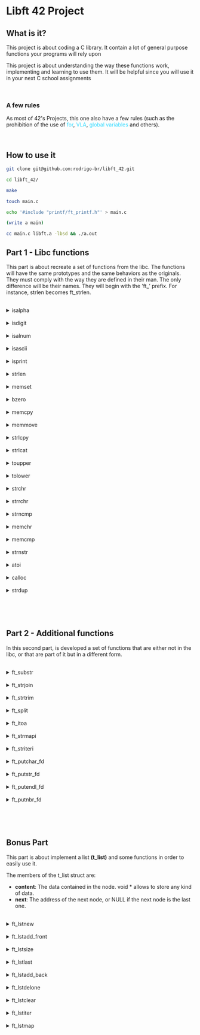 # Libft 42 Project

## What is it?

This project is about coding a C library.
It contain a lot of general purpose functions your programs will rely upon

This project is about understanding the way these functions work,
implementing and learning to use them. It will be
helpful since you will use it in your next C school assignments

<br>

### A few rules

<p>As most of 42's Projects, this one also have a few rules (such as the prohibition of the use of 
<span style="color:#33DAFF">for</span>,
<span style="color:#33DAFF"> VLA</span>,
<span style="color:#33DAFF"> global variables</span>
and others).</p> 

<br>

## How to use it

```Bash
git clone git@github.com:rodrigo-br/libft_42.git

cd libft_42/

make

touch main.c

echo '#include "printf/ft_printf.h"' > main.c

(write a main)

cc main.c libft.a -lbsd && ./a.out
```

## Part 1 - Libc functions

This part is about recreate a set of functions from the libc. The functions will have the same prototypes and the same behaviors as the originals. They must comply with the way they are defined in their man. The only difference will be their names. They
will begin with the ’ft_’ prefix. For instance, strlen becomes ft_strlen.

<br>

<details>
	<summary>isalpha</summary>
<hr>
	<a href="https://github.com/rodrigo-br/libft_42/blob/main/libft/part_1/ft_isalpha.c">ft_isalpha</a>
	<p>checks for an alphabetic character; in
              the standard "C" locale, it is equiva‐
              lent to  (isupper(c)  ||  islower(c)).
              In  some  locales,  there may be addi‐
              tional characters for which  isalpha()
              is  true—letters which are neither up‐
              percase nor lowercase.</p>
	
<hr>
</details>

<br>

<details>
	<summary>isdigit</summary>
<hr>
	<a href="https://github.com/rodrigo-br/libft_42/blob/main/libft/part_1/ft_isdigit.c">ft_isalpha</a>
	<p>checks for a digit (0 through 9).</p>
<hr>
</details>

<br>

<details>
	<summary>isalnum</summary>
<hr>
	<a href="https://github.com/rodrigo-br/libft_42/blob/main/libft/part_1/ft_isalnum.c">ft_isalnum</a>
	<p>checks for an alphanumeric  character;
              it is equivalent to (isalpha(c) || is‐
              digit(c)).</p>
<hr>
</details>

<br>

<details>
	<summary>isascii</summary>
<hr>
	<a href="https://github.com/rodrigo-br/libft_42/blob/main/libft/part_1/ft_isascii.c">ft_isascii</a>
	<p>checks whether c is a  7-bit  unsigned
              char  value  that  fits into the ASCII
              character set.</p>
<hr>
</details>

<br>

<details>
	<summary>isprint</summary>
<hr>
	<a href="https://github.com/rodrigo-br/libft_42/blob/main/libft/part_1/ft_isprint.c">isprint</a>
	<p>checks for any printable character in‐
              cluding space.</p>
<hr>
</details>

<br>

<details>
	<summary>strlen</summary>
<hr>
	<a href="https://github.com/rodrigo-br/libft_42/blob/main/libft/part_1/ft_strlen.c">strlen</a>
	<p>calculates  the  length  of the
       string pointed to by s, excluding the  terminating  null
       byte ('\0').</p>
<hr>
</details>

<br>

<details>
	<summary>memset</summary>
<hr>
	<a href="https://github.com/rodrigo-br/libft_42/blob/main/libft/part_1/ft_memset.c">memset</a>
	<p>fills  the first n bytes of the
       memory area pointed to by s with the constant byte c.</p>
<hr>
</details>

<br>

<details>
	<summary>bzero</summary>
<hr>
	<a href="https://github.com/rodrigo-br/libft_42/blob/main/libft/part_1/ft_bzero.c">bzero</a>
	<p>erases the data in the n bytes of
       the memory starting at the location pointed to by s,  by
       writing zeros (bytes containing '\0') to that area.</p>
<hr>
</details>

<br>

<details>
	<summary>memcpy</summary>
<hr>
	<a href="https://github.com/rodrigo-br/libft_42/blob/main/libft/part_1/ft_memcpy.c">memcpy</a>
	<p>copies n bytes from memory area
       src to memory area dest.   The  memory  areas  must  not
       overlap.  Use memmove(3) if the memory areas do overlap.</p>
<hr>
</details>

<br>

<details>
	<summary>memmove</summary>
<hr>
	<a href="https://github.com/rodrigo-br/libft_42/blob/main/libft/part_1/ft_memmove.c">memmove</a>
	<p>copies n bytes from memory area
       src to memory area dest.  The memory areas may  overlap:
       copying takes place as though the bytes in src are first
       copied into a temporary array that does not overlap  src
       or  dest,  and the bytes are then copied from the tempo‐
       rary array to dest.</p>
<hr>
</details>

<br>

<details>
	<summary>strlcpy</summary>
<hr>
	<a href="https://github.com/rodrigo-br/libft_42/blob/main/libft/part_1/ft_strlcpy.c">strlcpy</a>
	<p>copies up to size - 1 characters
     from the NUL-terminated string src to dst, NUL-terminating
     the result.</p>
<hr>
</details>

<br>

<details>
	<summary>strlcat</summary>
<hr>
	<a href="https://github.com/rodrigo-br/libft_42/blob/main/libft/part_1/ft_strlcat.c">strlcat</a>
	<p>appends the NUL-terminated string
     src to the end of dst.  It will append at most size -
     strlen(dst) - 1 bytes, NUL-terminating the result.</p>
<hr>
</details>

<br>

<details>
	<summary>toupper</summary>
<hr>
	<a href="https://github.com/rodrigo-br/libft_42/blob/main/libft/part_1/ft_toupper.c">toupper</a>
	<p>convert lowercase letters to uppercase</p>
<hr>
</details>

<br>

<details>
	<summary>tolower</summary>
<hr>
	<a href="https://github.com/rodrigo-br/libft_42/blob/main/libft/part_1/ft_toupper.c">tolower</a>
	<p>convert uppercase letters to lowercase.</p>
<hr>
</details>

<br>

<details>
	<summary>strchr</summary>
<hr>
	<a href="https://github.com/rodrigo-br/libft_42/blob/main/libft/part_1/ft_strchr.c">strchr</a>
	<p>returns a pointer to the first oc‐
       currence of the character c in the string s.</p>
<hr>
</details>

<br>

<details>
	<summary>strrchr</summary>
<hr>
	<a href="https://github.com/rodrigo-br/libft_42/blob/main/libft/part_1/ft_strrchr.c">strrchr</a>
	<p>function returns a pointer to the last oc‐
       currence of the character c in the string s.</p>
<hr>
</details>

<br>

<details>
	<summary>strncmp</summary>
<hr>
	<a href="https://github.com/rodrigo-br/libft_42/blob/main/libft/part_1/ft_strncmp.c">strncmp</a>
	<p>compares the two strings s1 and
       s2.  The locale is not taken into account.  It returns an inte‐
       ger less than, equal to, or greater than zero if  s1  is
       found,  respectively,  to  be less than, to match, or be
       greater than s2.</p>
<hr>
</details>

<br>

<details>
	<summary>memchr</summary>
<hr>
	<a href="https://github.com/rodrigo-br/libft_42/blob/main/libft/part_1/ft_memchr.c">memchr</a>
	<p>scans the initial n bytes  of  the
       memory area pointed to by s for the first instance of c.
       Both c and the bytes of the memory area pointed to by  s
       are interpreted as unsigned char.</p>
<hr>
</details>

<br>

<details>
	<summary>memcmp</summary>
<hr>
	<a href="https://github.com/rodrigo-br/libft_42/blob/main/libft/part_1/ft_memcmp.c">memcmp</a>
	<p>compares the first n bytes (each
       interpreted as unsigned char) of the memory areas s1 and
       s2.</p>
<hr>
</details>

<br>

<details>
	<summary>strnstr</summary>
<hr>
	<a href="https://github.com/rodrigo-br/libft_42/blob/main/libft/part_1/ft_strnstr.c">strnstr</a>
	<p>locates the first occurrence of the
     null-terminated string little in the string big, where not
     more than len characters are searched.  Characters that
     appear after a ‘\0’ character are not searched.</p>
<hr>
</details>

<br>

<details>
	<summary>atoi</summary>
<hr>
	<a href="https://github.com/rodrigo-br/libft_42/blob/main/libft/part_1/ft_atoi.c">atoi</a>
	<p>converts the initial portion of the
       string pointed to by nptr to int.</p>
<hr>
</details>

<br>

<details>
	<summary>calloc</summary>
<hr>
	<a href="https://github.com/rodrigo-br/libft_42/blob/main/libft/part_1/ft_calloc.c">calloc</a>
	<p>allocates memory for an  array  of
       nmemb  elements of size bytes each and returns a pointer
       to the allocated memory.  The memory is set to zero.  If
       nmemb  or  size is 0, then calloc() returns either NULL,
       or a unique pointer value that can later be successfully
       passed  to  free().   If the multiplication of nmemb and
       size would result in integer overflow, then calloc() re‐
       turns  an error.</p>
<hr>
</details>

<br>

<details>
	<summary>strdup</summary>
<hr>
	<a href="https://github.com/rodrigo-br/libft_42/blob/main/libft/part_1/ft_strdup.c">strdup</a>
	<p>returns a pointer to a new  string
       which  is  a  duplicate of the string s.  Memory for the
       new string is obtained with malloc(3), and can be  freed
       with free(3).</p>
<hr>
</details>

<br><br><br>


## Part 2 - Additional functions

In this second part, is developed a set of functions that are either not in the libc,
or that are part of it but in a different form.

<br>

<details>
	<summary>ft_substr</summary>
<hr>
	<a href="https://github.com/rodrigo-br/libft_42/blob/main/libft/part_2/ft_substr.c">ft_substr</a>
	<p>Allocates (with malloc(3)) and returns a substring
 				from the string ’s’.
 				The substring begins at index ’start’ and is of maximum size ’len’.</p>
<hr>
</details>

<br>

<details>
	<summary>ft_strjoin</summary>
<hr>
	<a href="https://github.com/rodrigo-br/libft_42/blob/main/libft/part_2/ft_strjoin.c">ft_strjoin</a>
	<p>Allocates (with malloc(3)) and returns a new
 				string, which is the result of the concatenation
				of ’s1’ and ’s2’.</p>
<hr>
</details>

<br>

<details>
	<summary>ft_strtrim</summary>
<hr>
	<a href="https://github.com/rodrigo-br/libft_42/blob/main/libft/part_2/ft_strtrim.c">ft_strtrim</a>
	<p>Allocates (with malloc(3)) and returns a copy of
				’s1’ with the characters specified in ’set’ removed
				from the beginning and the end of the string.</p>
<hr>
</details>

<br>

<details>
	<summary>ft_split</summary>
<hr>
	<a href="https://github.com/rodrigo-br/libft_42/blob/main/libft/part_2/ft_split.c">ft_split</a>
	<p>Allocates (with malloc(3)) and returns an array
 			of strings obtained by splitting ’s’ using the
 			character ’c’ as a delimiter. The array must end
 			with a NULL pointer.</p>
<hr>
</details>

<br>

<details>
	<summary>ft_itoa</summary>
<hr>
	<a href="https://github.com/rodrigo-br/libft_42/blob/main/libft/part_2/ft_itoa.c">ft_itoa</a>
	<p>Allocates (with malloc(3)) and returns a string
 			representing the integer received as an argument.
 			Negative numbers must be handled.</p>
<hr>
</details>

<br>

<details>
	<summary>ft_strmapi</summary>
<hr>
	<a href="https://github.com/rodrigo-br/libft_42/blob/main/libft/part_2/ft_strmapi.c">ft_strmapi</a>
	<p>Applies the function ’f’ to each character of the
			string ’s’, and passing its index as first argument
 		to create a new string (with malloc(3)) resulting
			from successive applications of ’f’.</p>
<hr>
</details>

<br>

<details>
	<summary>ft_striteri</summary>
<hr>
	<a href="https://github.com/rodrigo-br/libft_42/blob/main/libft/part_2/ft_striteri.c">ft_striteri</a>
	<p>Applies the function ’f’ on each character of
 		the string passed as argument, passing its index
 		as first argument. Each character is passed by
 		address to ’f’ to be modified if necessary.</p>
<hr>
</details>

<br>

<details>
	<summary>ft_putchar_fd</summary>
<hr>
	<a href="https://github.com/rodrigo-br/libft_42/blob/main/libft/part_2/ft_putchar_fd.c">ft_putchar_fd</a>
	<p>Outputs the character ’c’ to the given file
				descriptor.</p>
<hr>
</details>

<br>

<details>
	<summary>ft_putstr_fd</summary>
<hr>
	<a href="https://github.com/rodrigo-br/libft_42/blob/main/libft/part_2/ft_putstr_fd.c">ft_putstr_fd</a>
	<p>Outputs the string ’s’ to the given file
			descriptor.</p>
<hr>
</details>

<br>

<details>
	<summary>ft_putendl_fd</summary>
<hr>
	<a href="https://github.com/rodrigo-br/libft_42/blob/main/libft/part_2/ft_putendl_fd.c">ft_putendl_fd</a>
	<p>Outputs the string ’s’ to the given file 
				descriptor followed by a newline.</p>
<hr>
</details>

<br>

<details>
	<summary>ft_putnbr_fd</summary>
<hr>
	<a href="https://github.com/rodrigo-br/libft_42/blob/main/libft/part_2/ft_putnbr_fd.c">ft_putnbr_fd</a>
	<p>Outputs the integer ’n’ to the given file
				descriptor.</p>
<hr>
</details>

<br>


<br><br>

## Bonus Part

This part is about implement a list <b>(t_list)</b> and some functions in order to easily use it.

The members of the t_list struct are:
- <b>content</b>: The data contained in the node.
void * allows to store any kind of data.
- <b>next</b>: The address of the next node, or NULL if the next node is the last one.

<br>

<details>
	<summary>ft_lstnew</summary>
	<hr>
		<a href="https://github.com/rodrigo-br/libft_42/blob/main/libft/bonus/ft_lstnew.c">ft_lstnew</a>
		<p>Allocates (with malloc(3)) and returns a new node.
 The member variable ’content’ is initialized with
 the value of the parameter ’content’. The variable
 ’next’ is initialized to NULL.</p>
	<hr>
</details>

<br>

<details>
	<summary>ft_lstadd_front</summary>
	<hr>
	<a href="https://github.com/rodrigo-br/libft_42/blob/main/libft/bonus/ft_lstadd_front.c">ft_lstadd_front</a>
		<p>Adds the node ’new’ at the beginning of the list.</p>
	<hr>
</details>

<br>

<details>
	<summary>ft_lstsize</summary>
	<hr>
		<a href="https://github.com/rodrigo-br/libft_42/blob/main/libft/bonus/ft_lstsize.c">ft_lstsize</a>
		<p>Counts the number of nodes in a list.</p>
	<hr>
</details>

<br>

<details>
	<summary>ft_lstlast</summary>
	<hr>
		<a href="https://github.com/rodrigo-br/libft_42/blob/main/libft/bonus/ft_lstlast.c">ft_lstlast</a>
		<p>Returns the last node of the list.</p>
	<hr>
</details>

<br>

<details>
	<summary>ft_lstadd_back</summary>
	<hr>
		<a href="https://github.com/rodrigo-br/libft_42/blob/main/libft/bonus/ft_lstadd_back.c">ft_lstadd_back</a>
		<p>Adds the node ’new’ at the end of the list.</p>
	<hr>
</details>

<br>

<details>
	<summary>ft_lstdelone</summary>
	<hr>
		<a href="https://github.com/rodrigo-br/libft_42/blob/main/libft/bonus/ft_lstdelone.c">ft_lstdelone</a>
		<p>Takes as a parameter a node and frees the memory of
				the node’s content using the function ’del’ given
				as a parameter and free the node. The memory of
				’next’ must not be freed.</p>
	<hr>
</details>

<br>

<details>
	<summary>ft_lstclear</summary>
	<hr>
		<a href="https://github.com/rodrigo-br/libft_42/blob/main/libft/bonus/ft_lstclear.c">ft_lstclear</a>
		<p>Deletes and frees the given node and every
 	successor of that node, using the function ’del’
 	and free(3).
 	Finally, the pointer to the list must be set to
 	NULL.</p>
	<hr>
</details>

<br>

<details>
	<summary>ft_lstiter</summary>
	<hr>
		<a href="https://github.com/rodrigo-br/libft_42/blob/main/libft/bonus/ft_lstiter.c">ft_lstiter</a>
		<p>Iterates the list ’lst’ and applies the function
		’f’ on the content of each node.</p>
	<hr>
</details>

<br>

<details>
	<summary>ft_lstmap</summary>
	<hr>
		<a href="https://github.com/rodrigo-br/libft_42/blob/main/libft/bonus/ft_lstmap.c">ft_lstmap</a>
		<p>Iterates the list ’lst’ and applies the function
	’f’ on the content of each node. Creates a new
	list resulting of the successive applications of
	the function ’f’. The ’del’ function is used to
	delete the content of a node if needed.</p>
	<hr>
</details>

<br>

